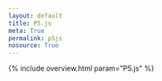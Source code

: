 ```yaml
---
layout: default
title: P5.js
meta: True
permalink: p5js
nosource: True
---
```


{% include overview.html param="P5.js" %}
